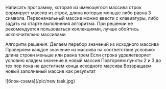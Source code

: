 Написать программу, которая из имеющегося массива строк формирует массив из строк, длина которых меньше либо равна 3 символа. Первоначальный массив можно ввести с клавиатуры, либо задать на старте выполнения алгоритма. При решении не рекомендуется пользоваться коллекциями, лучше обойтись исключительно массивами.

Алгоритм решения:
Делаем перебор значений из исходного массива
Проверяем каждое значение из массива на соответствие условию: длина строки меньше или равна трем
Если строка удовлетворяет условию кладем значение в новый массив
Повторяем пункты 2 и 3 до тех пор пока не достигнем конца исходного массива
Возвращаем новый заполненый массив как результат

![блок-схема](/pic/new task.jpg)